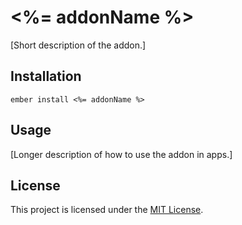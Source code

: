 <%= addonName %>
==============================================================================

[Short description of the addon.]

Installation
------------------------------------------------------------------------------

```
ember install <%= addonName %>
```


Usage
------------------------------------------------------------------------------

[Longer description of how to use the addon in apps.]


License
------------------------------------------------------------------------------

This project is licensed under the [MIT License](LICENSE.md).
